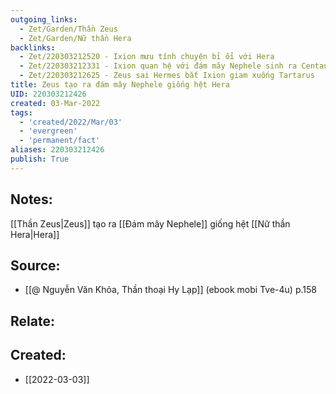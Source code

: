 ```yaml
---
outgoing_links:
  - Zet/Garden/Thần Zeus
  - Zet/Garden/Nữ thần Hera
backlinks:
  - Zet/220303212520 - Ixion mưu tính chuyện bỉ ổi với Hera
  - Zet/220303212331 - Ixion quan hệ với đám mây Nephele sinh ra Centaur
  - Zet/220303212625 - Zeus sai Hermes bắt Ixion giam xuống Tartarus
title: Zeus tạo ra đám mây Nephele giống hệt Hera
UID: 220303212426
created: 03-Mar-2022
tags:
  - 'created/2022/Mar/03'
  - 'evergreen'
  - 'permanent/fact'
aliases: 220303212426
publish: True
---
```

## Notes:
[[Thần Zeus|Zeus]] tạo ra [[Đám mây Nephele]] giống hệt [[Nữ thần Hera|Hera]]

## Source:
- [[@ Nguyễn Văn Khỏa, Thần thoại Hy Lạp]] (ebook mobi Tve-4u) p.158

## Relate:

## Created:
- [[2022-03-03]]
